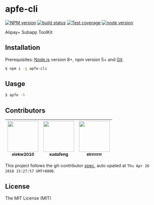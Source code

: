 # apfe-cli

[![NPM version][npm-image]][npm-url]
[![build status][travis-image]][travis-url]
[![Test coverage][coveralls-image]][coveralls-url]
[![node version][node-image]][node-url]

[npm-image]: http://img.shields.io/npm/v/apfe-cli.svg?style=flat-square
[npm-url]: http://npmjs.org/package/apfe-cli
[travis-image]: https://img.shields.io/travis/ant-ife/apfe-cli.svg?style=flat-square
[travis-url]: https://travis-ci.org/ant-ife/apfe-cli
[coveralls-image]: https://img.shields.io/coveralls/ant-ife/apfe-cli.svg?style=flat-square
[coveralls-url]: https://coveralls.io/r/ant-ife/apfe-cli?branch=master
[node-image]: https://img.shields.io/badge/node.js-%3E=8-green.svg?style=flat-square
[node-url]: http://nodejs.org/download/

Alipay+ Subapp ToolKit

## Installation

Prerequisites: [Node.js](https://nodejs.org/en/) version 8+, npm version 5+ and [Git](https://git-scm.com/).

```bash
$ npm i -g apfe-cli
```

## Uasge

```bash
$ apfe -h
```

<!-- GITCONTRIBUTOR_START -->

## Contributors

|[<img src="https://avatars2.githubusercontent.com/u/1814071?v=4" width="100px;"/><br/><sub><b>xiekw2010</b></sub>](https://github.com/xiekw2010)<br/>|[<img src="https://avatars1.githubusercontent.com/u/1011681?v=4" width="100px;"/><br/><sub><b>xudafeng</b></sub>](https://github.com/xudafeng)<br/>|[<img src="https://avatars3.githubusercontent.com/u/5574625?v=4" width="100px;"/><br/><sub><b>elrrrrrrr</b></sub>](https://github.com/elrrrrrrr)<br/>
| :---: | :---: | :---: |


This project follows the git-contributor [spec](https://github.com/xudafeng/git-contributor), auto upated at `Thu Apr 26 2018 15:27:57 GMT+0800`.

<!-- GITCONTRIBUTOR_END -->

## License

The MIT License (MIT)

